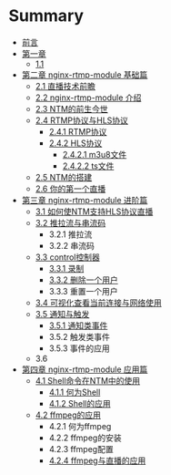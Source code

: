 # Summary

* [前言](README.md)
* [第一章](chapter1.md)
  * [1.1](chapter1/11.md)
* [第二章 nginx-rtmp-module 基础篇](chapter2.md)
  * [2.1 直播技术前瞻](chapter2/2.1.md)
  * [2.2 nginx-rtmp-module 介绍](chapter2/12.md)
  * [2.3 NTM的前生今世](chapter2/13.md)
  * [2.4 RTMP协议与HLS协议](chapter2/14.md)
    * [2.4.1 RTMP协议](chapter2/14/141-rtmpxie-yi.md)
    * [2.4.2 HLS协议](chapter2/14/142-hlsxie-yi.md)
      * [2.4.2.1 m3u8文件](chapter2/14/142-hlsxie-yi/1421.md)
      * [2.4.2.2 ts文件](chapter2/14/142-hlsxie-yi/1422-tswen-jian.md)
  * [2.5 NTM的搭建](chapter2/15.md)
  * [2.6 你的第一个直播](chapter2/16.md)
* [第三章 nginx-rtmp-module 进阶篇](chapter3.md)
  * [3.1 如何使NTM支持HLS协议直播](chapter3/11.md)
  * [3.2 推拉流与串流码](chapter3/12.md)
    * 3.2.1 推拉流
    * 3.2.2 串流码
  * [3.3 control控制器](chapter3/13.md)
    * [3.3.1 录制](chapter3/13/131-record.md)
    * [3.3.2 删除一个用户](chapter3/13/132-shan-chu-yi-ge-yong-hu.md)
    * 3.3.3 重置一个用户
  * [3.4 可视化查看当前连接与网络使用](chapter3/14.md)
  * [3.5 通知与触发](chapter3/15.md)
    * [3.5.1 通知类事件](chapter3/15/151-tong-zhi-yu-hong-fa.md)
    * 3.5.2 触发类事件
    * 3.5.3 事件的应用
  * 3.6
* [第四章 nginx-rtmp-module 应用篇](chapter4.md)
  * [4.1 Shell命令在NTM中的使用](chapter4/11.md)
    * [4.1.1 何为Shell](chapter4/11/111-he-wei-shell.md)
    * [4.1.2 Shell的应用](chapter4/11/112.md)
  * [4.2 ffmpeg的应用](chapter4/12.md)
    * 4.2.1 何为ffmpeg
    * 4.2.2 ffmpeg的安装
    * 4.2.3 ffmpeg配置
    * [4.2.4 ffmpeg与直播的应用](chapter4/12/114-ffmpegyu-zhi-bo-de-ying-yong.md)

